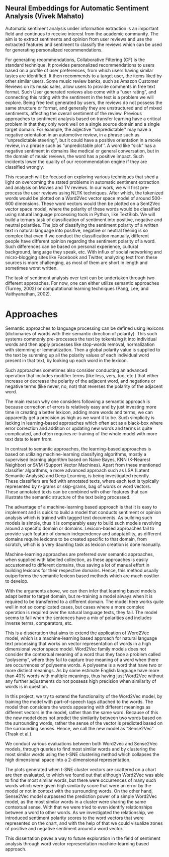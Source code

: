 

## Neural Embeddings for Automatic Sentiment Analysis (Vivek Mahato)


Automatic sentiment analysis under information extraction is an important field and continues to receive interest from the academic community. The aim is to extract sentiments and opinion from user reviews and use the extracted features and sentiment to classify the reviews which can be used for generating personalized recommendations.

For generating recommendations, Collaborative Filtering (CF) is the standard technique. It provides personalized recommendations to users based on a profile of user preferences, from which users having similar tastes are identified. It then recommends to a target user, the items liked by other similar users. Some music review banks, such as Amazon Customer Reviews on its music sales, allow users to provide comments in free text format. Such User generated reviews also come with a “user rating”, and connecting this rating with the sentiment in the text is a problem we will explore. Being free text generated by users, the reviews do not possess the same structure or format, and generally they are unstructured and of mixed sentiments, affecting the overall sentiment of the review. Previous approaches to sentiment analysis based on transfer learning have a critical problem in that they only work well on a single source domain and a single target domain. For example, the adjective ''unpredictable'' may have a negative orientation in an automotive review, in a phrase such as ''unpredictable steering'', but it could have a positive orientation in a movie review, in a phrase such as “unpredictable plot''. A word like “sick” has a negative sentiment in domains like medical or general conversation, but in the domain of music reviews, the word has a positive impact. Such incidents lower the quality of our recommendation engine if they are classified wrongly.

This research will be focused on exploring various techniques that shed a light on overcoming the stated problems in automatic sentiment extraction and analysis on Movies and TV reviews. In our work, we will first pre-process the user reviews using NLTK techniques. After which, the tokenized words would be plotted on a Word2Vec vector space model of around 500-600 dimensions. These word vectors would then be plotted on a Sent2Vec vector space model, where the polarity of these words would be classified using natural language processing tools in Python, like TextBlob. We will build a ternary task of classification of sentiment into positive, negative and neutral polarities. 
The job of classifying the sentiment polarity of a written text in natural language into positive, negative or neutral feeling is so complex that even if we conduct the classification manually, different people have different opinion regarding the sentiment polarity of a word. Such differences can be based on personal experience, cultural background, language they speak, etc. With influx of social networking and micro-blogging sites like Facebook and Twitter, analyzing text from these sources is more challenging, as most of them are short in length and sometimes worst written.

 
The task of sentiment analysis over text can be undertaken through two different approaches. For now, one can either utilize semantic approaches (Turney, 2002) or computational learning techniques (Pang, Lee, and Vaithyanathan, 2002).

# Approaches

Semantic approaches to language processing can be defined using lexicons (dictionaries of words with their semantic direction of polarity). This such systems commonly pre-processes the text by tokenizing it into individual words and then apply processes like stop-words removal, normalization with stemming or lemmatization. Then a global polarity value is supplied to the text by summing up all the polarity values of each individual word present in that text, by looking up each word in the lexicon.

Such approaches sometimes also consider conducting an advanced operation that includes modifier terms (like less, very, too, etc.) that either increase or decrease the polarity of the adjacent word, and negations or negative terms (like never, no, not) that reverses the polarity of the adjacent word.

The main reason why one considers following a semantic approach is because correction of errors is relatively easy and by just investing more time in creating a better lexicon, adding more words and terms, we can apparently get a precision as high as we want it to be. Such simplicity is lacking in learning-based approaches which often act as a black-box where error correction and addition or updating new words and terms is quite complicated, and often requires re-training of the whole model with more text data to learn from.

In contrast to semantic approaches, the learning-based approaches is based on utilizing machine-learning classifying algorithms, mostly a supervised learning algorithm based on Naïve Bayes, KNN (K-Nearest Neighbor) or SVM (Support Vector Machines). Apart from these mentioned classifier algorithms, a more advanced approach such as LSA (Latent Semantic Analysis) and Deep Learning, is being investigated recently. These classifiers are fed with annotated texts, where each text is typically represented by n-grams or skip-grams, bag of words or word vectors. These annotated texts can be combined with other features that can illustrate the semantic structure of the text being processed.

The advantage of a machine-learning based approach is that it is easy to implement and is quick to build a model that conducts sentiment or opinion analysis which is trained with tagged text documents. As building such models is simple, thus it is comparably easy to build such models revolving around a specific domain or domains. Lexicon-based approaches fail to provide such feature of domain independency and adaptability, as different domains require lexicons to be created specific to that domain, from scratch, which is a very daunting task as lexicon creation is done manually.


Machine-learning approaches are preferred over semantic approaches, when supplied with labelled collection, as these approaches is easily accustomed to different domains, thus saving a lot of manual effort in building lexicons for their respective domains. Hence, this method usually outperforms the semantic lexicon based methods which are much costlier to develop. 

With the arguments above, we can then infer that learning based models adapt better to target domain, but re-training a model always when it is required to be transferred to a different domain. The model here works quite well in not so complicated cases, but cases where a more complex operation is required over the natural language texts, they fail. The model seems to fail when the sentences have a mix of polarities and includes inverse terms, comparators, etc.

This is a  dissertation that aims to extend the application of Word2Vec model, which is a machine-learning based approach for natural language text processing that works on vector representation of words in a high dimensional vector space model. Word2Vec family models does not consider the contextual meaning of a word thus they face a problem called “polysemy”, where they fail to capture true meaning of a word when there are occurrences of polyseme words. A polyseme is a word that have two or more distinct meanings. As by some estimate English language have more than 40% words with multiple meanings, thus having just Word2Vec without any further adjustments do not possess high precision when similarity of words is in question.

In this project, we try to extend the functionality of the Word2Vec model, by training the model with part-of-speech tags attached to the words. The model then considers the words appearing with different meanings as different vectors in the model, rather than the same word. Because of this the new model does not predict the similarity between two words based on the surrounding words, rather the sense of the vector is predicted based on the surrounding senses. Hence, we call the new model as “Sense2Vec” (Trask et al.).

We conduct various evaluations between both Word2vec and Sense2Vec models, through queries to find most similar words and by clustering the most similar words using the t-SNE clustering method which collapses the high dimensional space into a 2-dimensional representation.

The plots generated when t-SNE cluster vectors are scattered on a chart are then evaluated, to which we found out that although Word2Vec was able to find the most similar words, but there were occurrences of many such words which were given high similarity score that were an error by the model or not in context with the surrounding words. On the other hand, Sense2Vec model surpassed the prediction power of a simple Word2Vec model, as the most similar words in a cluster were sharing the same contextual sense. With that we were tried to even identify relationships between a word to other words. As we investigated the relationship, we introduced sentiment polarity scores to the word vectors that were represented on the chart, and with the help of that we could visualize zones of positive and negative sentiment around a word vector.

This dissertation paves a way to future exploration in the field of sentiment analysis through word vector representation machine-learning based approach.
